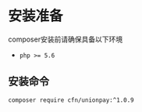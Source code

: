 # 安装准备

composer安装前请确保具备以下环境

- `php >= 5.6`

## 安装命令

```shell
composer require cfn/unionpay:^1.0.9
```
